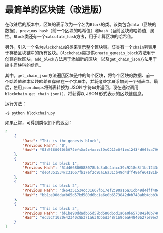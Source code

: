 # 最简单的区块链（改进版）

在改进后的版本中，区块的表示改为一个名为`Block`的类。该类包含`data`（区块的数据）、`previous_hash`（前一个区块的哈希值）和`hash`（当前区块的哈希值）属性。`Block`类还有一个`calculate_hash`方法，用于计算区块的哈希值。

另外，引入一个名为`Blockchain`的类来表示整个区块链。该类有一个`chain`列表用于存储区块链中的所有区块。`Blockchain`类提供`create_genesis_block`方法用于创建创世区块，`add_block`方法用于添加新的区块，以及`get_chain_json`方法用于输出区块链的信息。

其中，`get_chain_json`方法遍历区块链中的每个区块，将每个区块的数据、前一个哈希值和本区块哈希值存储在一个字典中，并将这些字典添加到一个列表中。最后，使用`json.dumps`将列表转换为 JSON 字符串并返回。现在通过调用`blockchain.get_chain_json()`，将获得以 JSON 形式表示的区块链信息。

运行方法：

```console
~$ python blockchain.py
```

如果正常，可得到类似如下的返回：

```json
[
    {
        "Data": "This is the genesis block",
        "Previous Hash": "0",
        "Hash": "53d466806088078bfc3a8c4aacc39c9218e8f1bc12434d964ca796267c5c1288"
    },
    {
        "Data": "This is block 1",
        "Previous Hash": "53d466806088078bfc3a8c4aacc39c9218e8f1bc12434d964ca796267c5c1288",
        "Hash": "de64351534cc31667fb17ef2c90a16a31cb49d4dff48efe64181b46af42d0db2"
    },
    {
        "Data": "This is block 2",
        "Previous Hash": "de64351534cc31667fb17ef2c90a16a31cb49d4dff48efe64181b46af42d0db2",
        "Hash": "bb1be90ddadb65d57bd580d6bd1a6e0b6573842d0b748abb0cbb3a66288be076"
    },
    {
        "Data": "This is block 3",
        "Previous Hash": "bb1be90ddadb65d57bd580d6bd1a6e0b6573842d0b748abb0cbb3a66288be076",
        "Hash": "ed30cf1020e42340c8b371a63fbbbd34871b9cea64840b271e9ec969e113e977"
    }
]
```
